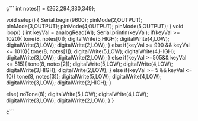 ç```
int notes[] = {262,294,330,349};

void setup() {
  Serial.begin(9600);
  pinMode(2,OUTPUT);
  pinMode(3,OUTPUT);
  pinMode(4,OUTPUT);
  pinMode(5,OUTPUT);
}
void loop() {
  int keyVal = analogRead(A1);
  Serial.println(keyVal);
  if(keyVal >= 1020){
    tone(8, notes[0]);
    digitalWrite(5,HIGH);
    digitalWrite(4,LOW);
    digitalWrite(3,LOW);
    digitalWrite(2,LOW);
  }
else if(keyVal >= 990 && keyVal <= 1010){
  tone(8, notes[1]);
      digitalWrite(5,LOW);
    digitalWrite(4,HIGH);
    digitalWrite(3,LOW);
    digitalWrite(2,LOW);
}
else if(keyVal >=505&& keyVal <= 515){
  tone(8, notes[2]);
      digitalWrite(5,LOW);
    digitalWrite(4,LOW);
    digitalWrite(3,HIGH);
    digitalWrite(2,LOW);
}
else if(keyVal >= 5 && keyVal <= 10){
  tone(8, notes[3]);
      digitalWrite(5,LOW);
    digitalWrite(4,LOW);
    digitalWrite(3,LOW);
    digitalWrite(2,HIGH);
}

else{
  noTone(8);
    digitalWrite(5,LOW);
    digitalWrite(4,LOW);
    digitalWrite(3,LOW);
    digitalWrite(2,LOW);
  }
}

ç```

